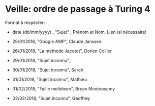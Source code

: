 ﻿# Veille: ordre de passage à Turing 4

Format à respecter:   
- date (dd/mm/yyyy) , "Sujet" ,  Prénom et Nom, Lien (si nécessaire)

- 25/01/2018, "Google AMP", Claude Janssen
- 26/01/2018, "La méthode Jacotot", Dorien Collier
- 29/01/2018, "Sujet inconnu", 
- 30/01/2018, "Sujet inconnu", Sarah
- 31/01/2018, "Sujet inconnu", Mathieu
- 01/02/2018, "Faille meltdown", Bryan Mootoosamy
- 02/02/2018, "Sujet inconnu", Geoffrey
